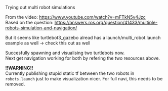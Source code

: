Trying out multi robot simulations

From the video: https://www.youtube.com/watch?v=mFTkN5v4Jzc   
Based on the question: https://answers.ros.org/question/41433/multiple-robots-simulation-and-navigation/   

But it seems like turtlebot3_gazebo alread has a launch/multi_robot.launch example as well -> check this out as well

Succesfully spawning and visualising two turtlebots now.   
Next get navigation working for both by refering the two resources above.

**!!WARNING!!**   
Currently publishing stupid static tf between the two robots in `robots.launch` just to make visualization nicer. For full navi, this needs to be removed.